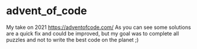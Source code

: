 # advent_of_code
My take on 2021 https://adventofcode.com/
As you can see some solutions are a quick fix and could be improved, but my goal was to complete all puzzles and not to write the best code on the planet ;)
